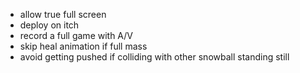 - allow true full screen
- deploy on itch
- record a full game with A/V
- skip heal animation if full mass
- avoid getting pushed if colliding with other snowball standing still
